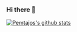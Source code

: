 ### Hi there 👋

<!--
**pemtajo/pemtajo** is a ✨ _special_ ✨ repository because its `README.md` (this file) appears on your GitHub profile.

Here are some ideas to get you started:

- 🔭 I’m currently working on ...
- 🌱 I’m currently learning ...
- 👯 I’m looking to collaborate on ...
- 🤔 I’m looking for help with ...
- 💬 Ask me about ...
- 📫 How to reach me: ...
- 😄 Pronouns: ...
- ⚡ Fun fact: ...
-->

[![Pemtajos's github stats](https://github-readme-stats.vercel.app/api?username=pemtajo)](https://github.com/pemtajo/github-readme-stats)
